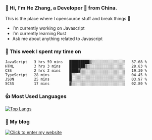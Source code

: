 ### 👋 Hi, I'm He Zhang, a Developer 🚀 from China.

This is the place where I opensource stuff and break things :rofl:

- I’m currently working on Javascript
- I’m currently learning Rust
- Ask me about anything related to Javascript

### 💪 This week I spent my time on 
<!--START_SECTION:waka-->

```text
JavaScript   3 hrs 59 mins   █████████▒░░░░░░░░░░░░░░░   37.68 %
HTML         3 hrs 3 mins    ███████▒░░░░░░░░░░░░░░░░░   28.83 %
CSS          2 hrs 2 mins    ████▓░░░░░░░░░░░░░░░░░░░░   19.30 %
TypeScript   28 mins         █░░░░░░░░░░░░░░░░░░░░░░░░   04.45 %
JSON         25 mins         █░░░░░░░░░░░░░░░░░░░░░░░░   03.97 %
SCSS         17 mins         ▓░░░░░░░░░░░░░░░░░░░░░░░░   02.80 %
```

<!--END_SECTION:waka-->

### 👍 Most Used Languages
[![Top Langs](https://github-readme-stats.vercel.app/api/top-langs/?username=zhanghecool&layout=compact)](https://zhanghe.cool)

### 🌈 My blog 
[![Click to enter my website](https://cdn.jsdelivr.net/gh/zhanghecool/assets/images/gif/zhanghecools.gif)](https://zhanghe.cool)
